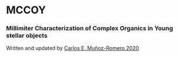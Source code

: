 

# MCCOY
### Millimiter Characterization of Complex Organics in Young stellar objects
Written and updated by [Carlos E. Muñoz-Romero 2020](https://github.com/munozcar)

